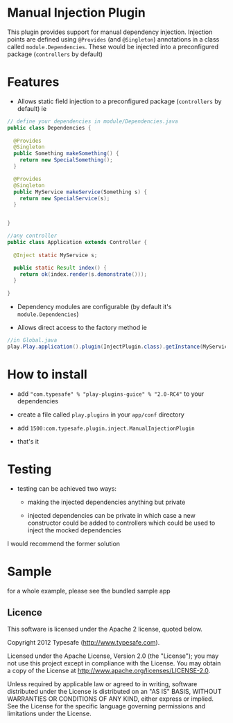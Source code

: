 # Manual Injection Plugin

This plugin provides support for manual dependency injection. Injection points are defined using ```@Provides``` (and ```@Singleton```) annotations in a class called ```module.Dependencies```. 
These would be injected into a preconfigured package (```controllers``` by default)

# Features

* Allows static field injection to a preconfigured package (```controllers``` by default) ie

```java
// define your dependencies in module/Dependencies.java
public class Dependencies {
  
  @Provides 
  @Singleton
  public Something makeSomething() { 
    return new SpecialSomething();
  }

  @Provides 
  @Singleton
  public MyService makeService(Something s) {
    return new SpecialService(s);
  }


}
```

```java
//any controller
public class Application extends Controller {
  
  @Inject static MyService s;

  public static Result index() {
    return ok(index.render(s.demonstrate()));
  }
  
}

```


* Dependency modules are configurable (by default it's ```module.Dependencies```)

* Allows direct access to the factory method ie 

```java 
//in Global.java
play.Play.application().plugin(InjectPlugin.class).getInstance(MyServiceInterface.class)
```

# How to install

* add 
```"com.typesafe" % "play-plugins-guice" % "2.0-RC4"``` to your dependencies

* create a file called ```play.plugins``` in your ```app/conf``` directory

* add ```1500:com.typesafe.plugin.inject.ManualInjectionPlugin```

* that's it

# Testing

* testing can be achieved two ways:

  * making the injected dependencies anything but private

  * injected dependencies can be private in which case a new constructor could be added to controllers which could be used to inject the mocked dependencies

I would recommend the former solution

# Sample

for a whole example, please see the bundled sample app


## Licence

This software is licensed under the Apache 2 license, quoted below.

Copyright 2012 Typesafe (http://www.typesafe.com).

Licensed under the Apache License, Version 2.0 (the "License"); you may not use this project except in compliance with the License. You may obtain a copy of the License at http://www.apache.org/licenses/LICENSE-2.0.

Unless required by applicable law or agreed to in writing, software distributed under the License is distributed on an "AS IS" BASIS, WITHOUT WARRANTIES OR CONDITIONS OF ANY KIND, either express or implied. See the License for the specific language governing permissions and limitations under the License.